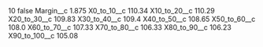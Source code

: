 <?xml version="1.0" encoding="UTF-8"?>
<CustomMetadata xmlns="http://soap.sforce.com/2006/04/metadata" xmlns:xsi="http://www.w3.org/2001/XMLSchema-instance" xmlns:xsd="http://www.w3.org/2001/XMLSchema">
    <label>10</label>
    <protected>false</protected>
    <values>
        <field>Margin__c</field>
        <value xsi:type="xsd:double">1.875</value>
    </values>
    <values>
        <field>X0_to_10__c</field>
        <value xsi:type="xsd:double">110.34</value>
    </values>
    <values>
        <field>X10_to_20__c</field>
        <value xsi:type="xsd:double">110.29</value>
    </values>
    <values>
        <field>X20_to_30__c</field>
        <value xsi:type="xsd:double">109.83</value>
    </values>
    <values>
        <field>X30_to_40__c</field>
        <value xsi:type="xsd:double">109.4</value>
    </values>
    <values>
        <field>X40_to_50__c</field>
        <value xsi:type="xsd:double">108.65</value>
    </values>
    <values>
        <field>X50_to_60__c</field>
        <value xsi:type="xsd:double">108.0</value>
    </values>
    <values>
        <field>X60_to_70__c</field>
        <value xsi:type="xsd:double">107.33</value>
    </values>
    <values>
        <field>X70_to_80__c</field>
        <value xsi:type="xsd:double">106.33</value>
    </values>
    <values>
        <field>X80_to_90__c</field>
        <value xsi:type="xsd:double">106.23</value>
    </values>
    <values>
        <field>X90_to_100__c</field>
        <value xsi:type="xsd:double">105.08</value>
    </values>
</CustomMetadata>

